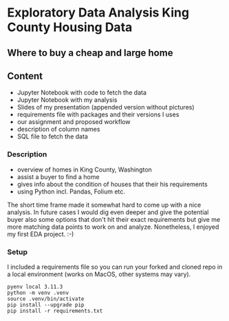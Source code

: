 # Exploratory Data Analysis King County Housing Data

## Where to buy a cheap and large home

## Content

- Jupyter Notebook with code to fetch the data
- Jupyter Notebook with my analysis
- Slides of my presentation (appended version without pictures)
- requirements file with packages and their versions I uses
- our assignment and proposed workflow
- description of column names
- SQL file to fetch the data

### Description

- overview of homes in King County, Washington
- assist a buyer to find a home
- gives info about the condition of houses that their his requirements 
- using Python incl. Pandas, Folium etc.

The short time frame made it somewhat hard to come up with a nice analysis. In future cases I would dig even deeper and give the potential buyer also some options that don't hit their exact requirements but give me more matching data points to work on and analyze. Nonetheless, I enjoyed my first EDA project. :-)


### Setup

I included a requirements file so you can run your forked and cloned repo in a local environment (works on MacOS, other systems may vary).

```
pyenv local 3.11.3
python -m venv .venv
source .venv/bin/activate
pip install --upgrade pip
pip install -r requirements.txt
```

